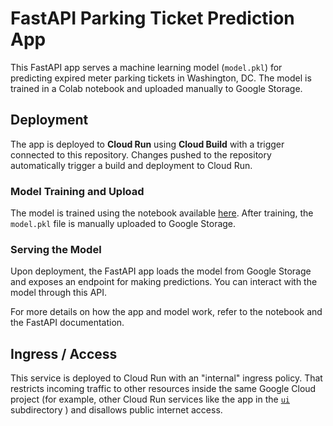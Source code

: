 # FastAPI Parking Ticket Prediction App

This FastAPI app serves a machine learning model (`model.pkl`) for predicting expired meter parking tickets in Washington, DC. The model is trained in a Colab notebook and uploaded manually to Google Storage.

## Deployment

The app is deployed to **Cloud Run** using **Cloud Build** with a trigger connected to this repository. Changes pushed to the repository automatically trigger a build and deployment to Cloud Run.

### Model Training and Upload

The model is trained using the notebook available [here](https://nbviewer.org/github/reedmarkham/meter-made/blob/main/meter_made.ipynb). After training, the `model.pkl` file is manually uploaded to Google Storage.

### Serving the Model

Upon deployment, the FastAPI app loads the model from Google Storage and exposes an endpoint for making predictions. You can interact with the model through this API.

For more details on how the app and model work, refer to the notebook and the FastAPI documentation.

## Ingress / Access

This service is deployed to Cloud Run with an "internal" ingress policy. That restricts incoming traffic to other resources inside the same Google Cloud project (for example, other Cloud Run services like the app in the [`ui`](./ui) subdirectory ) and disallows public internet access.